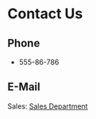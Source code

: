 # Contact Us

## Phone

- 555-86-786

## E-Mail

Sales: [Sales Department](mailto://sales@mydomain.org)